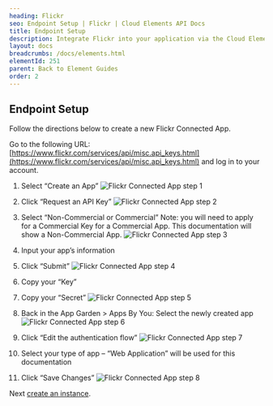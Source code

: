 ```yaml
---
heading: Flickr
seo: Endpoint Setup | Flickr | Cloud Elements API Docs
title: Endpoint Setup
description: Integrate Flickr into your application via the Cloud Elements APIs.
layout: docs
breadcrumbs: /docs/elements.html
elementId: 251
parent: Back to Element Guides
order: 2
---
```

## Endpoint Setup

Follow the directions below to create a new Flickr Connected App.

Go to the following URL: [https://www.flickr.com/services/api/misc.api_keys.html](https://www.flickr.com/services/api/misc.api_keys.html) and log in to your account.

1. Select “Create an App”
![Flickr Connected App step 1](http://cloud-elements.com/wp-content/uploads/2015/12/FlickrAPI1.png)

2. Click “Request an API Key”
![Flickr Connected App step 2](http://cloud-elements.com/wp-content/uploads/2015/12/FlickrAPI2.png)


3. Select “Non-Commercial or Commercial”  Note: you will need to apply for a Commercial Key for a Commercial App. This documentation will show a Non-Commercial App.
![Flickr Connected App step 3](http://cloud-elements.com/wp-content/uploads/2015/12/FlickrAPI3.png)

4. Input your app’s information

5. Click “Submit”
![Flickr Connected App step 4](http://cloud-elements.com/wp-content/uploads/2015/12/FlickrAPI4.png)

6. Copy your “Key”

7. Copy your “Secret”
![Flickr Connected App step 5](http://cloud-elements.com/wp-content/uploads/2015/12/FlickrAPI5.png)

8. Back in the App Garden > Apps By You: Select the newly created app
![Flickr Connected App step 6](http://cloud-elements.com/wp-content/uploads/2015/12/FlickrAPI5.png)

9. Click “Edit the authentication flow”
![Flickr Connected App step 7](http://cloud-elements.com/wp-content/uploads/2015/12/FlickrAPI7.png)

10. Select your type of app – “Web Application” will be used for this documentation

11. Click “Save Changes”
![Flickr Connected App step 8](http://cloud-elements.com/wp-content/uploads/2015/12/FlickrAPI8.png)

Next [create an instance](flickr-create-instance.html).
